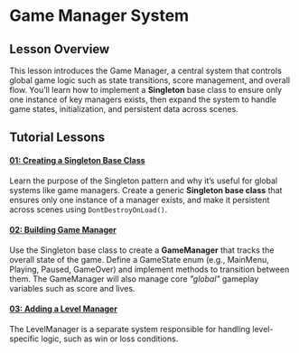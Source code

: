 # Game Manager System

## Lesson Overview
This lesson introduces the Game Manager, a central system that controls global game logic such as state transitions, score management, and overall flow. You’ll learn how to implement a **Singleton** base class to ensure only one instance of key managers exists, then expand the system to handle game states, initialization, and persistent data across scenes.

## Tutorial Lessons

#### [01: Creating a Singleton Base Class](singleton.md)
Learn the purpose of the Singleton pattern and why it’s useful for global systems like game managers. Create a generic **Singleton base class** that ensures only one instance of a manager exists, and make it persistent across scenes using `DontDestroyOnLoad()`.

#### [02: Building Game Manager](game-manager.md)
Use the Singleton base class to create a **GameManager** that tracks the overall state of the game. Define a GameState enum (e.g., MainMenu, Playing, Paused, GameOver) and implement methods to transition between them. The GameManager will also manage core _"global"_ gameplay variables such as score and lives.

#### [03: Adding a Level Manager]()
The LevelManager is a separate system responsible for handling level-specific logic, such as win or loss conditions. 
